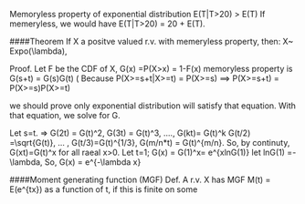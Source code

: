 Memoryless property of exponential distribution 
E(T|T>20) > E(T) 
If memeryless, we would have E(T|T>20)  = 20 + E(T). 

####Theorem If X a positve valued r.v. with memeryless property, then:
X~ Expo(\lambda), 

Proof.
Let F be the CDF of X, G(x) =P(X>x) = 1-F(x) 
memoryless property is G(s+t) = G(s)G(t) ( Because P(X>=s+t|X>=t) = P(X>=s) ==> P(X>=s+t) = P(X>=s)P(X>=t) 

we should prove only exponential distribution will satisfy that equation. 
With that equation, we solve for G. 

Let s=t. => G(2t) = G(t)^2, G(3t) = G(t)^3, ...., G(kt)= G(t)^k
G(t/2) =\sqrt{G(t)}, ... , G(t/3)=G(t)^{1/3}, 
G(m/n*t) = G(t)^{m/n}. So, by continuty, G(xt)=G(t)^x for all raeal x>0. 
Let t=1; G(x) = G(1)^x= e^{xlnG(1)} 
let lnG(1) =-\lambda, So, G(x) = e^{-\lambda x}

####Moment generating function (MGF) 
Def. A r.v. X has MGF M(t) = E(e^{tx}) as a function of t, if this is finite on some 

